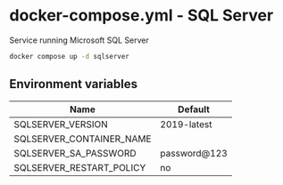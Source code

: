 # docker-compose.yml - SQL Server

Service running Microsoft SQL Server

```bash
docker compose up -d sqlserver
```

## Environment variables

| **Name**                 | **Default**  |
| ------------------------ | ------------ |
| SQLSERVER_VERSION        | 2019-latest  |
| SQLSERVER_CONTAINER_NAME |              |
| SQLSERVER_SA_PASSWORD    | password@123 |
| SQLSERVER_RESTART_POLICY | no           |
